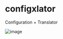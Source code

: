 # configxlator
Configuration + Translator

![image](https://github.com/ahmed82/hyperledger-fabric-Notes/assets/9446035/4b9b9a10-456a-481f-8cfc-eb4754afc1d6)


